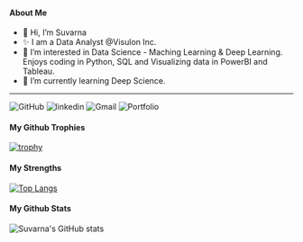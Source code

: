 
#### About Me
- 👋 Hi, I’m Suvarna
- ✨ I am a Data Analyst @Visulon Inc.
- 👀 I’m interested in Data Science - Maching Learning & Deep Learning. Enjoys coding in Python, SQL and Visualizing data in PowerBI and Tableau.
- 🌱 I’m currently learning Deep Science.
------------------------------------------------------------------------------------------------------------------------------------------------

![GitHub](https://img.shields.io/badge/GitHub-white?style=for-the-badge=GitHub&logo=GitHub&logoColor=black)
![linkedin](https://img.shields.io/badge/LinkedIn-0e76a8?style=for-the-badge=LinkedIn&logo=Linkedin&logoColor=white)
![Gmail](https://img.shields.io/badge/Gmail-red?style=for-the-badge=Gmail&logo=Gmail&logoColor=white)
![Portfolio](https://img.shields.io/badge/Portfolio-green?style=for-the-badge=Portfolio&logo=Portfolio&logoColor=black)


#### My Github Trophies

[![trophy](https://github-profile-trophy.vercel.app/?username=SuvarnaDalin&theme=darkhub&column=4&row=1)](https://github.com/ryo-ma/github-profile-trophy)

#### My Strengths

[![Top Langs](https://github-readme-stats.vercel.app/api/top-langs/?username=SuvarnaDalin&layout=compact&hide=jupyter%20notebook)](https://github.com/anuraghazra/github-readme-stats)

#### My Github Stats
![Suvarna's GitHub stats](https://github-readme-stats.vercel.app/api?username=SuvarnaDalin&show_icons=true&theme=radical&hide_title=True)


